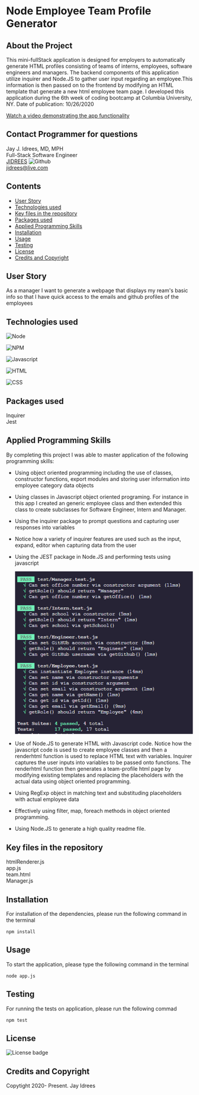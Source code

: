 # Node Employee Team Profile Generator

## About the Project
This mini-fullStack application is designed for employers to automatically generate HTML profiles consisting of teams of interns, employees, software engineers and managers. The backend components of this application utilize inquirer and Node.JS to gather user input regarding an employee.This information is then passed on to the frontend by modifying an HTML template that generate a new html employee team page. I developed this application during the 6th week of coding bootcamp at Columbia University, NY. Date of publication: 10/26/2020


[Watch a video demonstrating the app functionality](https://youtu.be/JyrUOcsbjlw)<br />

## Contact Programmer for questions

Jay J. Idrees, MD, MPH<br />
Full-Stack Software Engineer<br />
[JIDREES](https://github.com/jidrees) ![Github](http://img.shields.io/badge/github-black?style=flat&logo=github)<br />
jidrees@live.com



## Contents

- [User Story](#user-story)
- [Technologies used](#technologies-used)
- [Key files in the repository](#key-files-in-the-repository)
- [Packages used](#packages-used)
- [Applied Programming Skills](#applied-programming-skills)
- [Installation](#installation)
- [Usage](#usage)
- [Testing](#testing)
- [License](#license)
- [Credits and Copyright](#credits-and-copyright)


## User Story

As a manager I want to generate a webpage that displays my ream's basic info so that I have quick access to the emails and github profiles of the employees




## Technologies used

![Node](https://img.shields.io/badge/Node-green?style=for-the-badge&logo=Node.js)

![NPM](http://img.shields.io/badge/npm-yellow?style=for-the-badge&logo=NPM)

![Javascript](https://img.shields.io/badge/JavaScript-black?style=for-the-badge&logo=JavaScript)

![HTML](https://img.shields.io/badge/HTML-informational?style=for-the-badge&logo=html5)

![CSS](https://img.shields.io/badge/css-darkgreen?style=for-the-badge&logo=css3)


## Packages used

Inquirer <br />
Jest

## Applied Programming Skills

By completing this project I was able to master application of the following programming skills: 

- Using object oriented programming including the use of classes, constructor functions, export modules and storing user information into employee category data objects

- Using classes in Javascript object oriented programing. For instance in this app I created an generic employee class and then extended this class to create subclasses for Software Engineer, Intern and Manager.

- Using the inquirer package to prompt questions and capturing user responses into variables

- Notice how a variety of inquirer features are used such as the input, expand, editor when capturing data from the user

- Using the JEST package in Node.JS and performing tests using javascript

   ![Testing](./assets/testing.png)

- Use of Node.JS to generate HTML with Javascript code. Notice how the javascript code is used to create employee classes and then a renderhtml function is used to replace HTML text with variables. Inquirer captures the user inputs into variables to be passed onto functions. The renderhtml function then generates a team-profile html page by modifying existing templates and replacing the placeholders with the actual data using object oriented programming.

- Using RegExp object in matching text and substituding placeholders with actual employee data

- Effectively using filter, map, foreach methods in object oriented programming.

- Using Node.JS to generate a high quality readme file. 

## Key files in the repository


htmlRenderer.js <br />
app.js <br />
team.html <br>
Manager.js



## Installation

For installation of the dependencies, please run the following command in the terminal

```
npm install
```

## Usage

To start the application, please type the following command in the terminal

```
node app.js
```


## Testing

For running the tests on application, please run the following commad

```
npm test
```


## License 

![License badge](https://img.shields.io/badge/license-MIT-blue.svg)


## Credits and Copyright 
Copytight 2020- Present. Jay Idrees


